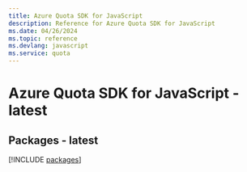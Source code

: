 ```yaml
---
title: Azure Quota SDK for JavaScript
description: Reference for Azure Quota SDK for JavaScript
ms.date: 04/26/2024
ms.topic: reference
ms.devlang: javascript
ms.service: quota
---
```

# Azure Quota SDK for JavaScript - latest
## Packages - latest
[!INCLUDE [packages](quota-index.md)]